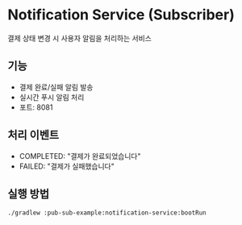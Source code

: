 # Notification Service (Subscriber)

결제 상태 변경 시 사용자 알림을 처리하는 서비스

## 기능
- 결제 완료/실패 알림 발송
- 실시간 푸시 알림 처리
- 포트: 8081

## 처리 이벤트
- COMPLETED: "결제가 완료되었습니다"
- FAILED: "결제가 실패했습니다"

## 실행 방법
```bash
./gradlew :pub-sub-example:notification-service:bootRun
```
